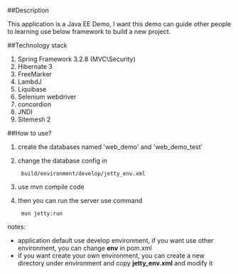 ##Description

  This application is a Java EE Demo, I want this demo can guide other people to learning use below framework to build a new project.

##Technology stack
 
 1. Spring Framework 3.2.8 (MVC\Security)
 2. Hibernate 3
 3. FreeMarker
 4. LambdJ
 5. Liquibase
 6. Selenium webdriver
 7. concordion
 8. JNDI
 9. Sitemesh 2
 
##How to use?	
1. create the databases named 'web_demo' and 'web_demo_test'
2. change the database config in

		build/environment/develop/jetty_env.xml

3. use mvn compile code
4. then you can run the server use command

		mvn jetty:run
		
notes:
 
 * application default use develop environment, if you want use other environment, you can change **env** in pom.xml
 * if you want create your own environment, you can create a new directory under environment and copy **jetty_env.xml** and modify it